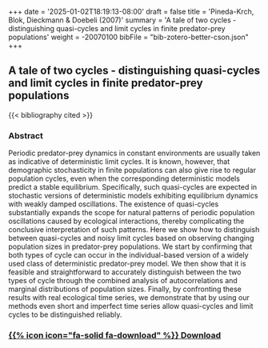 +++
date = '2025-01-02T18:19:13-08:00'
draft = false
title = 'Pineda-Krch, Blok, Dieckmann & Doebeli (2007)'
summary = 'A tale of two cycles - distinguishing quasi-cycles and limit cycles in finite predator-prey populations'
weight = -20070100
bibFile = "bib-zotero-better-cson.json"
+++
<!-- Must include "bib" in filename: https://labs.loupbrun.ca/hugo-cite/usage/ -->

##  A tale of two cycles - distinguishing quasi-cycles and limit cycles in finite predator-prey populations

<!--  
{{< cite "pineda-krchTale2007" >}}
 -->
{{< bibliography cited >}}


### Abstract

Periodic predator-prey dynamics in constant environments are usually taken as indicative of deterministic limit cycles. It is known, however, that demographic stochasticity in finite populations can also give rise to regular population cycles, even when the corresponding deterministic models predict a stable equilibrium. Specifically, such quasi-cycles are expected in stochastic versions of deterministic models exhibiting equilibrium dynamics with weakly damped oscillations. The existence of quasi-cycles substantially expands the scope for natural patterns of periodic population oscillations caused by ecological interactions, thereby complicating the conclusive interpretation of such patterns. Here we show how to distinguish between quasi-cycles and noisy limit cycles based on observing changing population sizes in predator-prey populations. We start by confirming that both types of cycle can occur in the individual-based version of a widely used class of deterministic predator-prey model. We then show that it is feasible and straightforward to accurately distinguish between the two types of cycle through the combined analysis of autocorrelations and marginal distributions of population sizes. Finally, by confronting these results with real ecological time series, we demonstrate that by using our methods even short and imperfect time series allow quasi-cycles and limit cycles to be distinguished reliably. 


### [{{% icon icon="fa-solid fa-download" %}} Download](../pinedakrch07.pdf)

